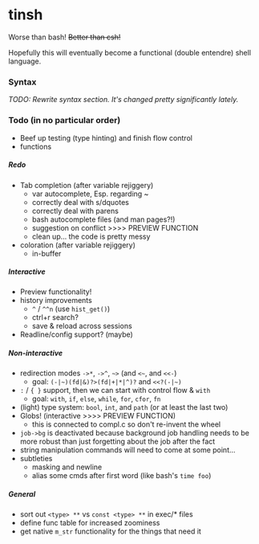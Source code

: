 # tinsh
Worse than bash! ~~Better than csh!~~

Hopefully this will eventually become a functional (double entendre)
shell language.

### Syntax
_TODO: Rewrite syntax section. It's changed pretty significantly lately._

### Todo (in no particular order)
 - Beef up testing (type hinting) and finish flow control
 - functions

##### Redo
 - Tab completion (after variable rejiggery)
    - var autocomplete, Esp. regarding ~
    - correctly deal with s/dquotes
    - correctly deal with parens
    - bash autocomplete files (and man pages?!)
    - suggestion on conflict >>>> PREVIEW FUNCTION
    - clean up... the code is pretty messy
 - coloration (after variable rejiggery)
    - in-buffer

##### Interactive
 - Preview functionality!
 - history improvements
     - `^` / `^^n` (use `hist_get()`)
     - ctrl+r search?
     - save & reload across sessions
 - Readline/config support? (maybe)

##### Non-interactive
 - redirection modes `->*`, `->^`, `~>` (and `<~`, and `<<-`)
    - goal: `(-|~)(fd|&)?>(fd|+|*|^)?` and `<<?(-|~)`
 - `:` / `{ }` support, then we can start with control flow \& `with`
    - goal: `with`, `if`, `else`, `while`, `for`, `cfor`, `fn`
 - (light) type system: `bool`, `int`, and `path` (or at least the last two)
 - Globs! (interactive >>>> PREVIEW FUNCTION)
    - this is connected to compl.c so don't re-invent the wheel
 - `job->bg` is deactivated because background job handling needs to be
    more robust than just forgetting about the job after the fact
 - string manipulation commands will need to come at some point...
 - subtleties
     - masking and newline
     - alias some cmds after first word (like bash's `time foo`)

##### General
 - sort out `<type> **` vs `const <type> **` in exec/\* files
 - define func table for increased zoominess
 - get native `m_str` functionality for the things that need it
